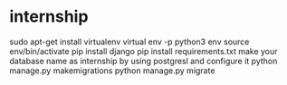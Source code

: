 # internship
sudo apt-get install virtualenv
virtual env -p python3 env
source env/bin/activate
pip install django
pip install requirements.txt
make your database name as internship by using postgresl and configure it
python manage.py makemigrations
python manage.py migrate
